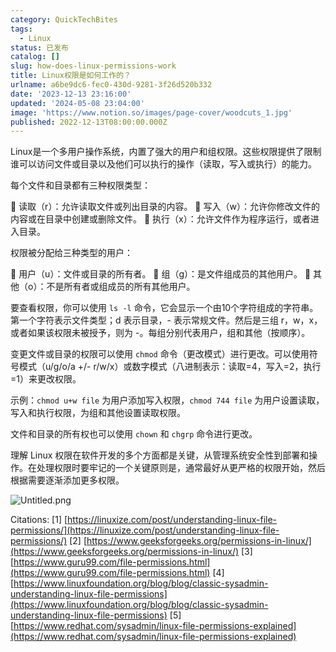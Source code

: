 ```yaml
---
category: QuickTechBites
tags:
  - Linux
status: 已发布
catalog: []
slug: how-does-linux-permissions-work
title: Linux权限是如何工作的？
urlname: a6be9dc6-fec0-430d-9281-3f26d520b332
date: '2023-12-13 23:16:00'
updated: '2024-05-08 23:04:00'
image: 'https://www.notion.so/images/page-cover/woodcuts_1.jpg'
published: 2022-12-13T08:00:00.000Z
---
```


Linux是一个多用户操作系统，内置了强大的用户和组权限。这些权限提供了限制谁可以访问文件或目录以及他们可以执行的操作（读取，写入或执行）的能力。


每个文件和目录都有三种权限类型：


🔸 读取（r）：允许读取文件或列出目录的内容。
🔸 写入（w）：允许你修改文件的内容或在目录中创建或删除文件。
🔸 执行（x）：允许文件作为程序运行，或者进入目录。


权限被分配给三种类型的用户：


🔸 用户（u）：文件或目录的所有者。
🔸 组（g）：是文件组成员的其他用户。
🔸 其他（o）：不是所有者或组成员的所有其他用户。


要查看权限，你可以使用 `ls -l` 命令，它会显示一个由10个字符组成的字符串。第一个字符表示文件类型；d 表示目录，- 表示常规文件。然后是三组 r，w，x，或者如果该权限未被授予，则为 -。每组分别代表用户，组和其他（按顺序）。


变更文件或目录的权限可以使用 `chmod` 命令（更改模式）进行更改。可以使用符号模式（u/g/o/a +/- r/w/x）或数字模式（八进制表示：读取=4，写入=2，执行=1）来更改权限。


示例：`chmod u+w file` 为用户添加写入权限，`chmod 744 file` 为用户设置读取，写入和执行权限，为组和其他设置读取权限。


文件和目录的所有权也可以使用 `chown` 和 `chgrp` 命令进行更改。


理解 Linux 权限在软件开发的多个方面都是关键，从管理系统安全性到部署和操作。在处理权限时要牢记的一个关键原则是，通常最好从更严格的权限开始，然后根据需要逐渐添加更多权限。


![Untitled.png](https://prod-files-secure.s3.us-west-2.amazonaws.com/5d24fe63-e567-4804-86f9-9fdc62e13082/332b89ee-9c33-4950-8a69-32c3d1ff2c69/Untitled.png?X-Amz-Algorithm=AWS4-HMAC-SHA256&X-Amz-Content-Sha256=UNSIGNED-PAYLOAD&X-Amz-Credential=ASIAZI2LB466ULHT5QKL%2F20250206%2Fus-west-2%2Fs3%2Faws4_request&X-Amz-Date=20250206T053905Z&X-Amz-Expires=3600&X-Amz-Security-Token=IQoJb3JpZ2luX2VjED0aCXVzLXdlc3QtMiJHMEUCIH%2BN9X2IFS3CqoWPD0HAF89RIVCp2xmiKvk5Cqx8PIb0AiEAv5sO5j1gTj2AQSXhOWjHw%2FAcLr8y4iRZzdL08zc2DwYq%2FwMIVhAAGgw2Mzc0MjMxODM4MDUiDF9Bfd3W2bllqddgxSrcA%2Bfr7rJkxFYwSNAKg3OUaG7WHjyUqB4YDz1v2aJp9ez6S8UHOgWTn6gAcJ5J73ivdHRVO9un03mPx3tAF9vRX9opb%2Be8gEirAPaoiQjT%2FJpFy6Lx%2FWYqxP2Ofr%2FiUIL9cvAuOdRUof%2F91haxjCWWSGD9wU6zJguJcX%2FsQqUbss7T9GsL2cgKZqALqkriiEULppN8S4Wsrdx9Rm5f3Y%2BO7dJEpQLgKANjASYnS6oGUvbFHoL%2FJmdMScZ0ghGs6lfC5mS4DOv0exCPUZiPgtz175chN%2FpLqHyq8f0UqBeCMBfT6Wx8CVKX%2FOra3CvS89Tbm8P5AmmtTp7Y%2BtzmR6Zv7Hw5A%2BNU4fe9dupZWwztZApbE3%2FTKzMDmWoYT1sXo93KXoG5ulNPOU4cI7PwkQVA5gOYPF7qZVfgST5r%2BBmDFr0XJAKELyOMp4UHj4xwJY0oLdRPLu4h91k9ovx4Zk3FH477916X%2B0sBuh2VlP7eOBicEhT4eupSXWszbgDkdesEkwdYrck%2BBXHJX%2F2PaFWqaBktmEWsLPLl%2FRiHM%2BXsSztIwvv9W8lQMEEw0FETm2NyZPjAQvfDvTkGGiREqigaiegq5VqDDpf3D5CjCZOPRJdkzbaryJceFKBMsqEeMLH8kL0GOqUBx2o80jTlY5A7bwi4Vqhn7mr5NxU8gept09A2auUDkqzgTD8BikWwxw54ermNplwgP3VDSKHQ4hwyt7AVN5jWj%2F8KYs108UNV1PlkNi4uBMXFesrabllCQACGkMCSZkbudwvlSVTn2Lo1Z%2BPJGZw2%2B6jEm09IOm6fpYcRhNs%2B3xBPi5ZeLfp6f%2B7ugt2otT6nRQ1IsxQcDl2xwIhl3XFoXBnE2oM8&X-Amz-Signature=249a48bf4827b00db9e5d6c4af966fb1369d1d6677bd2bc26a446f6ed4bf4d61&X-Amz-SignedHeaders=host&x-id=GetObject)


Citations:
[1] [https://linuxize.com/post/understanding-linux-file-permissions/](https://linuxize.com/post/understanding-linux-file-permissions/)
[2] [https://www.geeksforgeeks.org/permissions-in-linux/](https://www.geeksforgeeks.org/permissions-in-linux/)
[3] [https://www.guru99.com/file-permissions.html](https://www.guru99.com/file-permissions.html)
[4] [https://www.linuxfoundation.org/blog/blog/classic-sysadmin-understanding-linux-file-permissions](https://www.linuxfoundation.org/blog/blog/classic-sysadmin-understanding-linux-file-permissions)
[5] [https://www.redhat.com/sysadmin/linux-file-permissions-explained](https://www.redhat.com/sysadmin/linux-file-permissions-explained)

